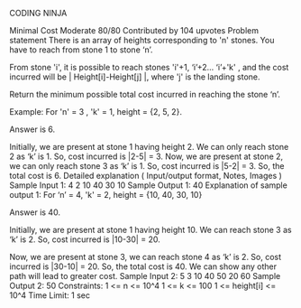   CODING NINJA 
 
 
 Minimal Cost
Moderate
80/80
Contributed by
104 upvotes
Problem statement
There is an array of heights corresponding to 'n' stones. You have to reach from stone 1 to stone ‘n’.



From stone 'i', it is possible to reach stones 'i'+1, ‘i’+2… ‘i’+'k' , and the cost incurred will be | Height[i]-Height[j] |, where 'j' is the landing stone.



Return the minimum possible total cost incurred in reaching the stone ‘n’.



Example:
For 'n' = 3 , 'k' = 1, height = {2, 5, 2}.

Answer is 6.

Initially, we are present at stone 1 having height 2. We can only reach stone 2 as ‘k’ is 1. So, cost incurred is |2-5| = 3. Now, we are present at stone 2, we can only reach stone 3 as ‘k’ is 1. So, cost incurred is |5-2| = 3. So, the total cost is 6.
Detailed explanation ( Input/output format, Notes, Images )
Sample Input 1:
4 2
10 40 30 10
Sample Output 1:
40
Explanation of sample output 1:
For ‘n’ = 4, 'k' = 2, height = {10, 40, 30, 10}

Answer is 40.

Initially, we are present at stone 1 having height 10. We can reach stone 3 as ‘k’ is 2. So, cost incurred is |10-30| = 20. 

Now, we are present at stone 3, we can reach stone 4 as ‘k’ is 2. So, cost incurred is |30-10| = 20. So, the total cost is 40. We can show any other path will lead to greater cost.
Sample Input 2:
5 3
10 40 50 20 60
Sample Output 2:
50
Constraints:
1 <= n <= 10^4
1 <= k <= 100
1 <= height[i] <= 10^4
Time Limit: 1 sec